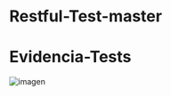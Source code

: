 # Restful-Test-master

# Evidencia-Tests
![imagen](https://user-images.githubusercontent.com/45043430/159110292-b4271088-800f-456d-b134-2d055ebed1a8.png)

